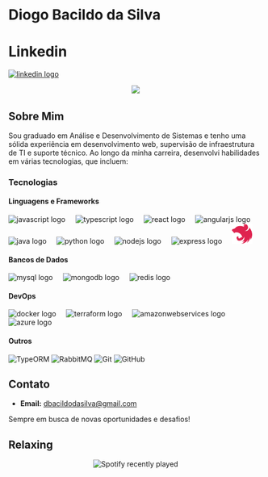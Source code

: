 # Diogo Bacildo da Silva

# Linkedin
[<img src="https://cdn.jsdelivr.net/gh/devicons/devicon/icons/linkedin/linkedin-original.svg" height="40" alt="linkedin logo"  />](https://www.linkedin.com/in/diogobacildo/)

<div align="center">
  <img height="200" src="https://i.giphy.com/media/v1.Y2lkPTc5MGI3NjExOTc1aDRpcTBnYnF6ajhpZzYxZ25xOGk0eHpzMjVsNGxnOWc2OHYzaiZlcD12MV9pbnRlcm5hbF9naWZfYnlfaWQmY3Q9Zw/bGgsc5mWoryfgKBx1u/giphy.gif"  />
</div>

## Sobre Mim

Sou graduado em Análise e Desenvolvimento de Sistemas e tenho uma sólida experiência em desenvolvimento web, supervisão de infraestrutura de TI e suporte técnico. Ao longo da minha carreira, desenvolvi habilidades em várias tecnologias, que incluem:

### Tecnologias

#### Linguagens e Frameworks
<div align="left">
  <img src="https://cdn.jsdelivr.net/gh/devicons/devicon/icons/javascript/javascript-original.svg" height="40" alt="javascript logo"  />
  <img width="12" />
  <img src="https://cdn.jsdelivr.net/gh/devicons/devicon/icons/typescript/typescript-original.svg" height="40" alt="typescript logo"  />
  <img width="12" />
  <img src="https://cdn.jsdelivr.net/gh/devicons/devicon/icons/react/react-original.svg" height="40" alt="react logo"  />
  <img width="12" />
  <img src="https://cdn.jsdelivr.net/gh/devicons/devicon/icons/angularjs/angularjs-original.svg" height="40" alt="angularjs logo"  />
  <img width="12" />
  <img src="https://cdn.jsdelivr.net/gh/devicons/devicon/icons/java/java-original.svg" height="40" alt="java logo"  />
  <img width="12" />
  <img src="https://cdn.jsdelivr.net/gh/devicons/devicon/icons/python/python-original.svg" height="40" alt="python logo"  />
  <img width="12" />
  <img src="https://cdn.jsdelivr.net/gh/devicons/devicon/icons/nodejs/nodejs-original.svg" height="40" alt="nodejs logo"  />
  <img width="12" />
  <img src="https://cdn.jsdelivr.net/gh/devicons/devicon/icons/express/express-original.svg" height="40" alt="express logo"  />
  <img width="12" />
  <img src="https://github.com/devicons/devicon/blob/v2.16.0/icons/nestjs/nestjs-original.svg" height="40" alt="nestjs logo"  />
</div>

#### Bancos de Dados
<div align="left">
  <img src="https://cdn.jsdelivr.net/gh/devicons/devicon/icons/mysql/mysql-original.svg" height="40" alt="mysql logo"  />
  <img width="12" />
  <img src="https://cdn.jsdelivr.net/gh/devicons/devicon/icons/mongodb/mongodb-original.svg" height="40" alt="mongodb logo"  />
  <img width="12" />
  <img src="https://cdn.jsdelivr.net/gh/devicons/devicon/icons/redis/redis-original.svg" height="40" alt="redis logo"  />
</div>

#### DevOps
<div align="left">
  <img src="https://cdn.jsdelivr.net/gh/devicons/devicon/icons/docker/docker-original.svg" height="40" alt="docker logo"  />
  <img width="12" />
  <img src="https://cdn.jsdelivr.net/gh/devicons/devicon/icons/terraform/terraform-original.svg" height="40" alt="terraform logo"  />
  <img width="12" />
  <img src="https://uxwing.com/wp-content/themes/uxwing/download/brands-and-social-media/aws-icon.png" height="40" alt="amazonwebservices logo"  />
  <img width="12" />
  <img src="https://cdn.jsdelivr.net/gh/devicons/devicon/icons/azure/azure-original.svg" height="40" alt="azure logo"  />
</div>

#### Outros
![TypeORM](https://img.shields.io/badge/-TypeORM-F8C52C?style=flat-square&logo=typescript&logoColor=white)
![RabbitMQ](https://img.shields.io/badge/-RabbitMQ-FF6600?style=flat-square&logo=rabbitmq&logoColor=white)
![Git](https://img.shields.io/badge/-Git-F05032?style=flat-square&logo=git&logoColor=white)
![GitHub](https://img.shields.io/badge/-GitHub-181717?style=flat-square&logo=github&logoColor=white)

## Contato

- **Email:** dbacildodasilva@gmail.com

Sempre em busca de novas oportunidades e desafios!

## Relaxing
<div align="center">
  <img src="https://spotify-recently-played-readme.vercel.app/api?user=liagbvbs&unique={true|1|on|yes}" alt="Spotify recently played"  />
</div>
